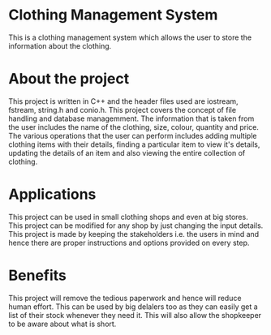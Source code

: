 # Clothing Management System
This is a clothing management system which allows the user to store the information about the clothing.

# About the project 
This project is written in C++ and the header files used are iostream, fstream, string.h and conio.h.
This project covers the concept of file handling and database managemment.
The information that is taken from the user includes the name of the clothing, size, colour, quantity and price.
The various operations that the user can perform includes adding multiple clothing items with their details, finding a particular item to view it's details, updating the details of an item and also viewing the entire collection of clothing.

# Applications
This project can be used in small clothing shops and even at big stores. This project can be modified for any shop by just changing the input details. This project is made by keeping the stakeholders i.e. the users in mind and hence there are proper instructions and options provided on every step.

# Benefits
This project will remove the tedious paperwork and hence will reduce human effort. This can be used by big delalers too as they can easily get a list of their stock whenever they need it. This will also allow the shopkeeper to be aware about what is short.

